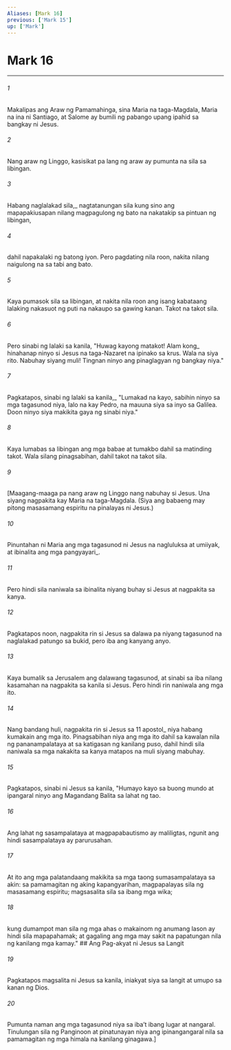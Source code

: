```yaml
---
Aliases: [Mark 16]
previous: ['Mark 15']
up: ['Mark']
---
```

# Mark 16

***






















###### 1 










Makalipas ang Araw ng Pamamahinga, sina Maria na taga-Magdala, Maria na ina ni Santiago, at Salome ay bumili ng pabango upang ipahid sa bangkay ni Jesus. 





















###### 2 










Nang araw ng Linggo, kasisikat pa lang ng araw ay pumunta na sila sa libingan. 





















###### 3 










Habang naglalakad sila,_ nagtatanungan sila kung sino ang mapapakiusapan nilang magpagulong ng bato na nakatakip sa pintuan ng libingan, 





















###### 4 










dahil napakalaki ng batong iyon. Pero pagdating nila roon, nakita nilang naigulong na sa tabi ang bato. 





















###### 5 










Kaya pumasok sila sa libingan, at nakita nila roon ang isang kabataang lalaking nakasuot ng puti na nakaupo sa gawing kanan. Takot na takot sila. 





















###### 6 










Pero sinabi ng lalaki sa kanila, "Huwag kayong matakot! Alam kong_ hinahanap ninyo si Jesus na taga-Nazaret na ipinako sa krus. Wala na siya rito. Nabuhay siyang muli! Tingnan ninyo ang pinaglagyan ng bangkay niya." 





















###### 7 










Pagkatapos, sinabi ng lalaki sa kanila,_ "Lumakad na kayo, sabihin ninyo sa mga tagasunod niya, lalo na kay Pedro, na mauuna siya sa inyo sa Galilea. Doon ninyo siya makikita gaya ng sinabi niya." 





















###### 8 










Kaya lumabas sa libingan ang mga babae at tumakbo dahil sa matinding takot. Wala silang pinagsabihan, dahil takot na takot sila. 





















###### 9 










[Maagang-maaga pa nang araw ng Linggo nang nabuhay si Jesus. Una siyang nagpakita kay Maria na taga-Magdala. (Siya ang babaeng may pitong masasamang espiritu na pinalayas ni Jesus.) 





















###### 10 










Pinuntahan ni Maria ang mga tagasunod ni Jesus na nagluluksa at umiiyak, at ibinalita ang mga pangyayari_. 





















###### 11 










Pero hindi sila naniwala sa ibinalita niyang buhay si Jesus at nagpakita sa kanya. 





















###### 12 










Pagkatapos noon, nagpakita rin si Jesus sa dalawa pa niyang tagasunod na naglalakad patungo sa bukid, pero iba ang kanyang anyo. 





















###### 13 










Kaya bumalik sa Jerusalem ang dalawang tagasunod, at sinabi sa iba nilang kasamahan na nagpakita sa kanila si Jesus. Pero hindi rin naniwala ang mga ito. 





















###### 14 










Nang bandang huli, nagpakita rin si Jesus sa 11 apostol_ niya habang kumakain ang mga ito. Pinagsabihan niya ang mga ito dahil sa kawalan nila ng pananampalataya at sa katigasan ng kanilang puso, dahil hindi sila naniwala sa mga nakakita sa kanya matapos na muli siyang mabuhay. 





















###### 15 










Pagkatapos, sinabi ni Jesus sa kanila, "Humayo kayo sa buong mundo at ipangaral ninyo ang Magandang Balita sa lahat ng tao. 





















###### 16 










Ang lahat ng sasampalataya at magpapabautismo ay maliligtas, ngunit ang hindi sasampalataya ay parurusahan. 





















###### 17 










At ito ang mga palatandaang makikita sa mga taong sumasampalataya sa akin: sa pamamagitan ng aking kapangyarihan, magpapalayas sila ng masasamang espiritu; magsasalita sila sa ibang mga wika; 





















###### 18 










kung dumampot man sila ng mga ahas o makainom ng anumang lason ay hindi sila mapapahamak; at gagaling ang mga may sakit na papatungan nila ng kanilang mga kamay." ## Ang Pag-akyat ni Jesus sa Langit 





















###### 19 










Pagkatapos magsalita ni Jesus sa kanila, iniakyat siya sa langit at umupo sa kanan ng Dios. 





















###### 20 










Pumunta naman ang mga tagasunod niya sa ibaʼt ibang lugar at nangaral. Tinulungan sila ng Panginoon at pinatunayan niya ang ipinangangaral nila sa pamamagitan ng mga himala na kanilang ginagawa.]
